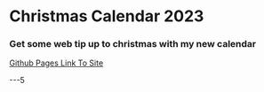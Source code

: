 # Christmas Calendar 2023

### Get some web tip up to christmas with my new calendar


[Github Pages Link To Site](https://cur-53.github.io/christmas_calendar/)

---5
